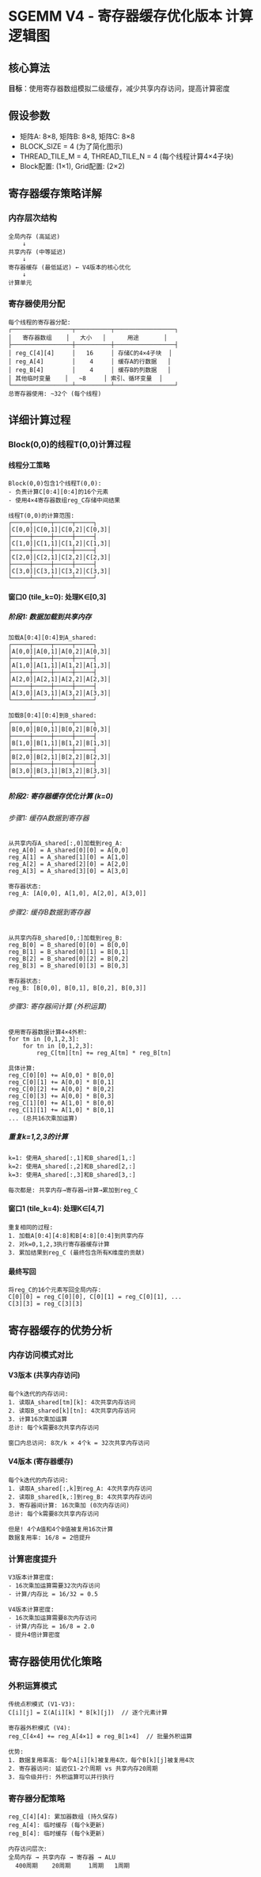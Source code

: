 # SGEMM V4 - 寄存器缓存优化版本 计算逻辑图

## 核心算法

**目标**：使用寄存器数组模拟二级缓存，减少共享内存访问，提高计算密度

## 假设参数
- 矩阵A: 8×8, 矩阵B: 8×8, 矩阵C: 8×8  
- BLOCK_SIZE = 4 (为了简化图示)
- THREAD_TILE_M = 4, THREAD_TILE_N = 4 (每个线程计算4×4子块)
- Block配置: (1×1), Grid配置: (2×2)

## 寄存器缓存策略详解

### 内存层次结构
```
全局内存 (高延迟)
    ↓
共享内存 (中等延迟) 
    ↓  
寄存器缓存 (最低延迟) ← V4版本的核心优化
    ↓
计算单元
```

### 寄存器使用分配
```
每个线程的寄存器分配:
┌─────────────────┬──────────┬─────────────────┐
│   寄存器数组    │   大小   │      用途       │
├─────────────────┼──────────┼─────────────────┤
│ reg_C[4][4]     │   16     │ 存储C的4×4子块  │
│ reg_A[4]        │    4     │ 缓存A的行数据   │
│ reg_B[4]        │    4     │ 缓存B的列数据   │
│ 其他临时变量    │   ~8     │ 索引、循环变量  │
└─────────────────┴──────────┴─────────────────┘
总寄存器使用: ~32个 (每个线程)
```

## 详细计算过程

### Block(0,0)的线程T(0,0)计算过程

#### 线程分工策略
```
Block(0,0)包含1个线程T(0,0):
- 负责计算C[0:4][0:4]的16个元素
- 使用4×4寄存器数组reg_C存储中间结果

线程T(0,0)的计算范围:
┌─────┬─────┬─────┬─────┐
│C[0,0]│C[0,1]│C[0,2]│C[0,3]│
├─────┼─────┼─────┼─────┤
│C[1,0]│C[1,1]│C[1,2]│C[1,3]│
├─────┼─────┼─────┼─────┤
│C[2,0]│C[2,1]│C[2,2]│C[2,3]│
├─────┼─────┼─────┼─────┤
│C[3,0]│C[3,1]│C[3,2]│C[3,3]│
└─────┴─────┴─────┴─────┘
```

#### 窗口0 (tile_k=0): 处理K∈[0,3]

##### 阶段1: 数据加载到共享内存
```
加载A[0:4][0:4]到A_shared:
┌─────┬─────┬─────┬─────┐
│A[0,0]│A[0,1]│A[0,2]│A[0,3]│
├─────┼─────┼─────┼─────┤
│A[1,0]│A[1,1]│A[1,2]│A[1,3]│
├─────┼─────┼─────┼─────┤
│A[2,0]│A[2,1]│A[2,2]│A[2,3]│
├─────┼─────┼─────┼─────┤
│A[3,0]│A[3,1]│A[3,2]│A[3,3]│
└─────┴─────┴─────┴─────┘

加载B[0:4][0:4]到B_shared:
┌─────┬─────┬─────┬─────┐
│B[0,0]│B[0,1]│B[0,2]│B[0,3]│
├─────┼─────┼─────┼─────┤
│B[1,0]│B[1,1]│B[1,2]│B[1,3]│
├─────┼─────┼─────┼─────┤
│B[2,0]│B[2,1]│B[2,2]│B[2,3]│
├─────┼─────┼─────┼─────┤
│B[3,0]│B[3,1]│B[3,2]│B[3,3]│
└─────┴─────┴─────┴─────┘
```

##### 阶段2: 寄存器缓存优化计算 (k=0)

###### 步骤1: 缓存A数据到寄存器
```
从共享内存A_shared[:,0]加载到reg_A:
reg_A[0] = A_shared[0][0] = A[0,0]
reg_A[1] = A_shared[1][0] = A[1,0]  
reg_A[2] = A_shared[2][0] = A[2,0]
reg_A[3] = A_shared[3][0] = A[3,0]

寄存器状态:
reg_A: [A[0,0], A[1,0], A[2,0], A[3,0]]
```

###### 步骤2: 缓存B数据到寄存器
```
从共享内存B_shared[0,:]加载到reg_B:
reg_B[0] = B_shared[0][0] = B[0,0]
reg_B[1] = B_shared[0][1] = B[0,1]
reg_B[2] = B_shared[0][2] = B[0,2]  
reg_B[3] = B_shared[0][3] = B[0,3]

寄存器状态:
reg_B: [B[0,0], B[0,1], B[0,2], B[0,3]]
```

###### 步骤3: 寄存器间计算 (外积运算)
```
使用寄存器数据计算4×4外积:
for tm in [0,1,2,3]:
    for tn in [0,1,2,3]:
        reg_C[tm][tn] += reg_A[tm] * reg_B[tn]

具体计算:
reg_C[0][0] += A[0,0] * B[0,0]
reg_C[0][1] += A[0,0] * B[0,1]  
reg_C[0][2] += A[0,0] * B[0,2]
reg_C[0][3] += A[0,0] * B[0,3]
reg_C[1][0] += A[1,0] * B[0,0]
reg_C[1][1] += A[1,0] * B[0,1]
... (总共16次乘加运算)
```

##### 重复k=1,2,3的计算
```
k=1: 使用A_shared[:,1]和B_shared[1,:]
k=2: 使用A_shared[:,2]和B_shared[2,:]  
k=3: 使用A_shared[:,3]和B_shared[3,:]

每次都是: 共享内存→寄存器→计算→累加到reg_C
```

#### 窗口1 (tile_k=4): 处理K∈[4,7]
```
重复相同的过程:
1. 加载A[0:4][4:8]和B[4:8][0:4]到共享内存
2. 对k=0,1,2,3执行寄存器缓存计算
3. 累加结果到reg_C (最终包含所有K维度的贡献)
```

#### 最终写回
```
将reg_C的16个元素写回全局内存:
C[0][0] = reg_C[0][0], C[0][1] = reg_C[0][1], ...
C[3][3] = reg_C[3][3]
```

## 寄存器缓存的优势分析

### 内存访问模式对比

#### V3版本 (共享内存访问)
```
每个k迭代的内存访问:
1. 读取A_shared[tm][k]: 4次共享内存访问
2. 读取B_shared[k][tn]: 4次共享内存访问  
3. 计算16次乘加运算
总计: 每个k需要8次共享内存访问

窗口内总访问: 8次/k × 4个k = 32次共享内存访问
```

#### V4版本 (寄存器缓存)
```
每个k迭代的内存访问:
1. 读取A_shared[:,k]到reg_A: 4次共享内存访问
2. 读取B_shared[k,:]到reg_B: 4次共享内存访问
3. 寄存器间计算: 16次乘加 (0次内存访问)
总计: 每个k需要8次共享内存访问

但是! 4个A值和4个B值被复用16次计算
数据复用率: 16/8 = 2倍提升
```

### 计算密度提升
```
V3版本计算密度:
- 16次乘加运算需要32次内存访问
- 计算/内存比 = 16/32 = 0.5

V4版本计算密度:  
- 16次乘加运算需要8次内存访问
- 计算/内存比 = 16/8 = 2.0
- 提升4倍计算密度
```

## 寄存器使用优化策略

### 外积运算模式
```
传统点积模式 (V1-V3):
C[i][j] = Σ(A[i][k] * B[k][j])  // 逐个元素计算

寄存器外积模式 (V4):
reg_C[4×4] += reg_A[4×1] ⊗ reg_B[1×4]  // 批量外积运算

优势:
1. 数据复用率高: 每个A[i][k]被复用4次，每个B[k][j]被复用4次
2. 寄存器访问: 延迟仅1-2个周期 vs 共享内存20周期
3. 指令级并行: 外积运算可以并行执行
```

### 寄存器分配策略
```
reg_C[4][4]: 累加器数组 (持久保存)
reg_A[4]: 临时缓存 (每个k更新)  
reg_B[4]: 临时缓存 (每个k更新)

内存访问层次:
全局内存 → 共享内存 → 寄存器 → ALU
  400周期    20周期     1周期   1周期
```
